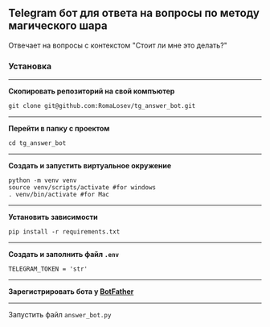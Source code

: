 ## Telegram бот для ответа на вопросы по методу магического шара
Отвечает на вопросы с контекстом "Стоит ли мне это делать?"
 
### Установка

---
**Скопировать репозиторий на свой компъютер**
```
git clone git@github.com:RomaLosev/tg_answer_bot.git
```
---
**Перейти в папку с проектом**
```
cd tg_answer_bot
```
---
**Создать и запустить виртуальное окружение**
```
python -m venv venv
source venv/scripts/activate #for windows
. venv/bin/activate #for Mac
```
---
**Установить зависимости**
```
pip install -r requirements.txt
```
---
**Создать и заполнить файл `.env`**

`TELEGRAM_TOKEN = 'str' `

---
**Зарегистрировать бота у [BotFather](https://t.me/BotFather)**

---

Запустить файл `answer_bot.py`